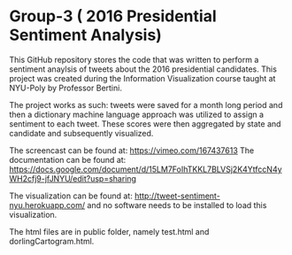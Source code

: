 # Group-3 ( 2016 Presidential Sentiment Analysis)

This GitHub repository stores the code that was written to perform a sentiment anaylsis of tweets about the 2016 presidential candidates. This project was created during the Information Visualization course taught at NYU-Poly by Professor Bertini. 

The project works as such:
tweets were saved for a month long period and then a dictionary machine language approach was utilized to assign a sentiment to each tweet. These scores were then aggregated by state and candidate and subsequently visualized. 

The screencast can be found at: https://vimeo.com/167437613
The documentation can be found at: https://docs.google.com/document/d/15LM7FoIhTKKL7BLVSj2K4YtfccN4yWH2cfj9-jfJNYU/edit?usp=sharing

The visualization can be found at: http://tweet-sentiment-nyu.herokuapp.com/
and no software needs to be installed to load this visualization.


The html files are in public folder, namely test.html and dorlingCartogram.html.

